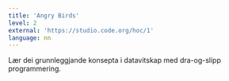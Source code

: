 ```yaml
---
title: 'Angry Birds'
level: 2
external: 'https://studio.code.org/hoc/1'
language: nn
---
```


Lær dei grunnleggjande konsepta i datavitskap med 
dra-og-slipp programmering.
